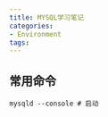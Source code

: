 ```yaml
---
title: MYSQL学习笔记
categories:
- Environment
tags:
---
```



## 常用命令
```bush
mysqld --console # 启动
```

